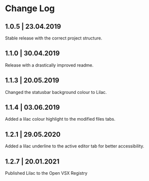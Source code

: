 # Change Log

## 1.0.5 | 23.04.2019

Stable release with the correct project structure.

## 1.1.0 | 30.04.2019

Release with a drastically improved readme.

## 1.1.3 | 20.05.2019

Changed the statusbar background colour to Lilac.

## 1.1.4 | 03.06.2019

Added a lilac colour highlight to the modified files tabs.

## 1.2.1 | 29.05.2020

Added a lilac underline to the active editor tab for better accessibility.

## 1.2.7 | 20.01.2021

Published Lilac to the Open VSX Registry
